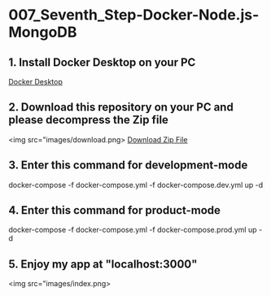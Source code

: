 # 007_Seventh_Step-Docker-Node.js-MongoDB  
## 1. Install Docker Desktop on your PC  
<a href="https://www.docker.com/products/docker-desktop" target="_blank"> Docker Desktop </a>  
  
## 2. Download this repository on your PC and please decompress the Zip file  
<img src="images/download.png>
<a href="https://github.com/TickkuN/007_Seventh_Step-Docker-Node.js-MongoDB/archive/refs/heads/master.zip" target="_blank">Download Zip File </a> 
  
## 3. Enter this command for development-mode  
  
docker-compose -f docker-compose.yml -f docker-compose.dev.yml up -d  

## 4. Enter this command for product-mode  
  
docker-compose -f docker-compose.yml -f docker-compose.prod.yml up -d  

## 5. Enjoy my app at "localhost:3000"  
 
<img src="images/index.png>
